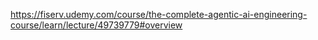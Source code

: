 https://fiserv.udemy.com/course/the-complete-agentic-ai-engineering-course/learn/lecture/49739779#overview
